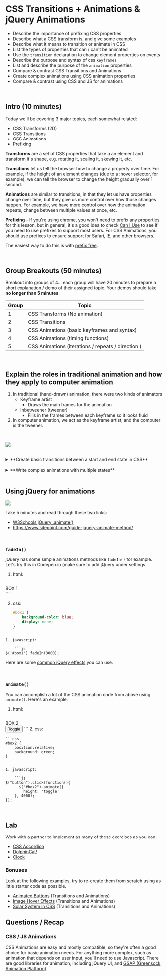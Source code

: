 # CSS Transitions + Animations & jQuery Animations

- Describe the importance of prefixing CSS properties
- Describe what a CSS transform is, and give some examples
- Describe what it means to transition or animate in CSS
- List the types of properties that can / can't be animated
- Use the `transition` declaration to change element properties on events
- Describe the purpose and syntax of css `keyframes`
- List and describe the purpose of the `animation` properties
- Compare & contrast CSS Transitions and Animations
- Create complex animations using CSS animation properties
- Compare & contrast using CSS and JS for animations

<br>

## Intro (10 minutes)

Today we'll be covering 3 major topics, each somewhat related:

* CSS Transforms (2D)
* CSS Transitions
* CSS Animations
* Prefixing

**Transforms** are a set of CSS properties that take a an element and transform
it's shape, e.g. rotating it, scaling it, skewing it, etc.

**Transitions** let us tell the browser how to change a property over time. For
example, if the height of an element changes (due to a :hover selector, for
example), we can tell the browser to change the height gradually over 1 second.

**Animations** are similar to transitions, in that they let us have properties
change over time, but they give us more control over how those changes happen.
For example, we have more control over how the animation repeats, change between
multiple values at once, etc.

**Prefixing** - If you're using chrome, you won't need to prefix any properties
for this lesson, but in general, it's a good idea to check [Can I Use](caniuse.com)
to see if you need to use prefixes to support most users. For CSS Animations,
you should use prefixes to ensure support for Safari, IE, and other browsers.

The easiest way to do this is with [prefix free](http://leaverou.github.io/prefixfree/).


<br>

## Group Breakouts (50 minutes)

Breakout into groups of 4... each group will have 20 minutes to prepare a short
explanation / demo of their assigned topic. Your demos should take **no longer than
5 minutes**.

| Group | Topic                                              |
|-------|----------------------------------------------------|
| 1     | CSS Transforms (No animation)                      |
| 2     | CSS Transitions                                    |
| 3     | CSS Animations (basic keyframes and syntax)        |
| 4     | CSS Animations (timing functions)                  |
| 5     | CSS Animations (iterations / repeats / direction ) |

<br>

## Explain the roles in traditional animation and how they apply to computer animation

1. In traditional (hand-drawn) animation, there were two kinds of animators
	- Keyframe artist
		- Draws the main frames for the animation
	- Inbetweener  (tweener)
		- Fills in the frames between each keyframe so it looks fluid
1. In computer animation, we act as the keyframe artist, and the computer is the tweener.

<br>

![](http://www.ubelly.com/wp-content/uploads/2012/01/keyframes.png)

<br>

<details>
<summary>
**Create basic transitions between a start and end state in CSS**
</summary>

Define a start state and an end state

```css
a {
	background:yellow; /* start state */
}
a:hover {
	background:green; /* end state */
}
```

Three main properties:

- `transition-property: background, left, top, height;`
- `transition-duration: 0.5s;`
- `transition-timing-function: ease;`
	- ease
	- linear
	- ease-in
	- ease-out
	- ease-in-out
	- cubic-bezier(n,n,n,n)
- `transition-delay: 1s;`

Shorthand

- `transition: <property> <duration> <timing-function> <delay>`


<br>

![](http://i.imgur.com/ylb6WX9.gif)


1. Create a `p` tag that has a yellow background-color
1. Write a CSS rule that changes the background color to blue when you hover over the element with your mouse
1. Create a transition so that this happens over 2 seconds
</details>

<br>

<details>
<summary>**Write complex animations with multiple states**</summary>

Transitions are great for going from one state to another, but sometimes you need more than a start and end state.  To do this, there are two steps

1. Create a named animation with a set of keyframes.
	
	```css
	@keyframes example {
	    0%   {background-color:red; left:0px; top:0px;}
	    25%  {background-color:yellow; left:200px; top:0px;}
	    50%  {background-color:blue; left:200px; top:200px;}
	    75%  {background-color:green; left:0px; top:200px;}
	    100% {background-color:red; left:0px; top:0px;}
	}
	```

1. Assign the animation to a rule and give it a duration
	
	```css
	div {
	    width: 100px;
	    height: 100px;
	    background-color: red;
	    position: relative;
	    animation-name: example;
	    animation-duration: 4s;
	}
	```
1. Additional properties
	- animation-timing-function
	- animation-iteration-count (can be set to infinite)
	- animation-direction
		- reverse
		- alternate
	- animation-delay
	- animation-play-state
		- paused
		- running

<br>

![](http://i.imgur.com/ylb6WX9.gif)

1. Create a box with a background color
1. Over the course of 4 seconds, have it do the following:
	1. move right and change background color
	1. move down and change background color
	1. move left and change background color
	1. move up and change background color
1. Have this animation loop indefinitely and alternate direction


</details>
<br>

## Using jQuery for animations


![](http://i.imgur.com/ylb6WX9.gif)

Take 5 minutes and read through these two links:
 
- [W3Schools jQuery .animate()](http://www.w3schools.com/jquery/eff_animate.asp) 
- https://www.sitepoint.com/guide-jquery-animate-method/

<br>

### `fadeIn()`

jQuery has some simple animations methods like `fadeIn()` for example. Let's try this in Codepen.io (make sure to add jQuery under settings.

1. html:

    ```html
<div id="box1">BOX 1</div>
```

2. css:

    ```css
    #box1 {
        background-color: blue;
        display: none;
    }
```

1. javascript:

    ```js
$('#box1').fadeIn(3000);
```
Here are some [common jQuery effects](http://www.w3schools.com/jquery/jquery_ref_effects.asp) you can use.

<br>


### `animate()`
 You can accomplish a lot of the CSS animation code from above using `animate()`. Here's an example:
 
1. html:

    ```html
<div id="box2">BOX 2</div>
<button type="button">Toggle</button>
```
2. css:

    ```css
    #box2 {
        position:relative;
        background: green;
    }
```

1. javascript:

    ```js
$("button").click(function(){
      $("#box2").animate({
        height: 'toggle'
    }, 4000);
});
```

 

<br>



## Lab

Work with a partner to implement as many of these exercises as you can:

* [CSS Accordion](https://github.com/ga-dc/css-accordion)
* [DolphinCat!](https://github.com/ga-dc/dolphin-cat-css-animations)
* [Clock](https://github.com/adambray/clock-bro)

### Bonuses

Look at the following examples, try to re-create them from scratch using as little
starter code as possible.

* [Animated Buttons](http://tympanus.net/Tutorials/AnimatedButtons/index.html) (Transitions and Animations)
* [Image Hover Effects](http://tympanus.net/Tutorials/OriginalHoverEffects/) (Transitions and Animations)
* [Solar System in CSS](http://neography.com/journal/our-solar-system-in-css3/) (Transitions and Animations)

## Questions / Recap

### CSS / JS Animations

CSS Animations are easy and mostly compatible, so they're often a good choice
for basic animation needs. For anything more complex, such as animation that
depends on user input, you'll need to use Javascript. There are good libraries
for animation, including jQuery UI, and [GSAP (Greensock Animation Platform)](http://greensock.com/gsap)


















